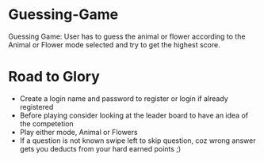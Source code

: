 # Guessing-Game
Guessing Game: User has to guess the animal or flower according to the Animal or Flower mode selected and try to get the highest score.
# Road to Glory
- Create a login name and password to register or login if already registered
- Before playing consider looking at the leader board to have an idea of the competetion
- Play either mode, Animal or Flowers
- If a question is not known swipe left to skip question, coz wrong answer gets you deducts from your hard earned points ;)
